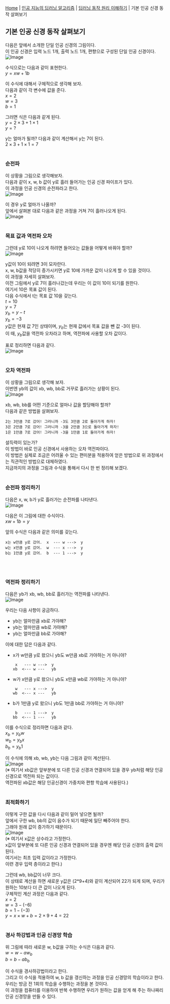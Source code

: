 [Home](./../../../README.md) | [인공 지능의 딥러닝 알고리즘](./../../README.md) | [딥러닝 동작 원리 이해하기](./../README.md) | 기본 인공 신경 동작 살펴보기

## 기본 인공 신경 동작 살펴보기
다음은 앞에서 소개한 단일 인공 신경의 그림이다.  
이 인공 신경은 입력 노드 1개, 출력 노드 1개, 편향으로 구성된 단일 인공 신경이다.  
![Image](https://github.com/user-attachments/assets/3b43d176-3e69-4730-beb9-146d51f6fc63)

수식으로는 다음과 같이 표현한다.  
$y=xw+1b$

이 수식에 대해서 구체적으로 생각해 보자.  
다음과 같이 각 변수에 값을 준다.  
$x=2$  
$w=3$  
$b=1$

그러면 식은 다음과 같게 된다.  
$y=2\times3+1\times1$  
$y=?$

y는 얼마가 될까? 다음과 같이 계산해서 y는 7이 된다.  
$2\times3+1\times1=7$
<br>
<br>

### 순전파
이 상황을 그림으로 생각해보자.  
다음과 같이 x, w, b 값이 y로 흘러 들어가는 인공 신경 파이프가 있다.  
이 과정을 인공 신경의 순전파라고 한다.  
![Image](https://github.com/user-attachments/assets/fda4d200-8296-4a6c-9044-553bd087b9c6)

이 경우 y로 얼마가 나올까?  
앞에서 살펴본 대로 다음과 같은 과정을 거쳐 7이 흘러나오게 된다.  
![Image](https://github.com/user-attachments/assets/3c0e6fc6-a437-473c-958f-a3869809018d)
<br>
<br>

### 목표 값과 역전파 오차
그런데 y로 10이 나오게 하려면 들어오는 값들을 어떻게 바꿔야 할까?  
![Image](https://github.com/user-attachments/assets/794af4f6-df46-4143-94c9-a5f266f59642)

y값이 10이 되려면 3이 모자란다.  
x, w, b값을 적당히 증가시키면 y로 10에 가까운 값이 나오게 할 수 있을 것이다.  
이 과정을 자세히 살펴보자.  
이전 그림에서 y로 7이 흘러나갔는데 우리는 이 값이 10이 되기를 원한다.  
여기서 10은 목표 값이 된다.  
다음 수식에서 t는 목표 값 10을 갖는다.  
$t=10$  
$y=7$  
$y_b=y-t$  
$y_b=-3$  
$y$값은 현재 값 7인 상태이며, $y_b$는 현재 값에서 목표 값을 뺀 값 -3이 된다.  
이 때, $y_b$값을 역전파 오차라고 하며, 역전파에 사용할 오차 값이다.

표로 정리하면 다음과 같다.  
![Image](https://github.com/user-attachments/assets/5578d7fd-6a64-49ec-a01d-bfe4977609d7)
<br>
<br>

### 오차 역전파
이 상황을 그림으로 생각해 보자.  
이번엔 yb의 값이 xb, wb, bb로 거꾸로 흘러가는 상황이 된다.  
![Image](https://github.com/user-attachments/assets/7e1f3163-9dde-45a3-bb05-0ab6082edcf3)

xb, wb, bb를 어떤 기준으로 얼마나 값을 할당해야 할까?  
다음과 같은 방법을 살펴보자.
```
2는 3만큼 7로 갔어! 그러니까 -3도 3만큼 2로 돌아가게 하자!
3은 2만큼 7로 갔어! 그러니까 -3을 2만큼 3으로 돌아가게 하자!
1은 1만큼 7로 갔어! 그러니까 -3을 1만큼 1로 돌아가게 하자!
```
설득력이 있는가?  
이 방법이 바로 인공 신경에서 사용하는 오차 역전파이다.  
이 방법은 실제로 조금은 어려울 수 있는 편미분을 적용하여 얻은 방법으로 위 과정에서는 직관적인 방법으로 대체하였다.  
지금까지의 과정을 그림과 수식을 통해서 다시 한 번 정리해 보겠다.
<br>
<br>

### 순전파 정리하기
다음은 x, w, b가 y로 흘러가는 순전파를 나타낸다.   
![Image](https://github.com/user-attachments/assets/f644159a-42f5-47a6-aef8-e06449ce2541)

다음은 이 그림에 대한 수식이다.  
$xw+1b=y$

앞의 수식은 다음과 같은 의미를 갖는다.
```
x는 w만큼 y로 갔어.  x  --- w --->  y
w는 x만큼 y로 갔어.  w  --- x --->  y
b는 1만큼 y로 갔어.  b  --- 1 --->  y
```
<br>
<br>

### 역전파 정리하기
다음은 yb가 xb, wb, bb로 흘러가는 역전파를 나타낸다.  
![Image](https://github.com/user-attachments/assets/cbe47cf2-d05d-4d77-807f-6546b10311de)

우리는 다음 사항이 궁금하다.
- yb는 얼마만큼 xb로 가야해?
- yb는 얼마만큼 wb로 가야해?
- yb는 얼마만큼 bb로 가야해?

이에 대한 답은 다음과 같다.
- x가 w만큼 y로 왔으니 yb도 w만큼 xb로 가야하는 거 아니야?
  ```
   x   --- w --->  y
  xb  <--- w ---   yb
  ```
- w가 x만큼 y로 왔으니 yb도 x만큼 wb로 가야하는 거 아니야?
  ```
   w   --- x --->  y
  wb  <--- x ---   yb
  ```
- b가 1만큼 y로 왔으니 yb도 1만큼 bb로 가야하는 거 아니야?
  ```
   b   --- 1 --->  y
  bb  <--- 1 ---   yb 
  ```

이를 수식으로 정리하면 다음과 같다.  
$x_b=y_bw$  
$w_b=y_bx$  
$b_b=y_b1$

이 수식에 의해 xb, wb, yb는 다음 그림과 같이 계산된다.  
![Image](https://github.com/user-attachments/assets/c6f1ce3c-93f9-402c-9626-ef73f9c50cd0)  
(※ 여기서 xb값은 앞부분에 또 다른 인공 신경과 연결되어 있을 경우 yb처럼 해당 인공 신경으로 역전파 되는 값이다.  
역전파된 xb값은 해당 인공신경이 가중치와 편항 학습에 사용된다.)
<br>
<br>

### 최적화하기
이렇게 구한 값을 다시 다음과 같이 밀어 넣으면 될까?  
앞에서 구한 wb, bb의 값이 음수가 되기 때문에 일단 빼주어야 한다.  
그래야 원래 값이 증가하기 때문이다.  
![Image](https://github.com/user-attachments/assets/2333b634-acce-442b-ae5e-e67bf37fe177)  
(※ 여기서 x값은 상수라고 가정한다.  
x값이 앞부분에 또 다른 인공 신경과 연결되어 있을 경우엔 해당 인공 신경의 출력 값이 된다.  
여기서는 최초 입력 값이라고 가정한다.  
이련 경우 입력 층이라고 한다.)

그런데 wb, bb값이 너무 크다.  
이 상태로 계산을 하면 새로운 y값은 (2*9+4)와 같이 계산되어 22가 되게 되며, 우리가 원하는 10보다 더 큰 값이 나오게 된다.  
구체적인 계산 과정은 다음과 같다.  
$x = 2$  
$w = 3 - (-6)$  
$b = 1 - (-3)$  
$y = x \times w + b = 2 \times 9 + 4 = 22$
<br>
<br>

### 경사 하강법과 인공 신경망 학습
위 그림에 따라 새로운 w, b값을 구하는 수식은 다음과 같다.  
$w = w - aw_b$  
$b = b - ab_b$

이 수식을 경사하강법이라고 한다.  
그리고 이 수식을 적용하여 w, b 값을 갱신하는 과정을 인공 신경망의 학습이라고 한다.  
우리는 방금 전 1회의 학습을 수행하는 과정을 본 것이다.  
이 과정을 컴퓨터를 이용하여 반복 수행하면 우리가 원하는 값을 얻게 해 주는 하나짜리 인공 신경망을 만들 수 있다.

